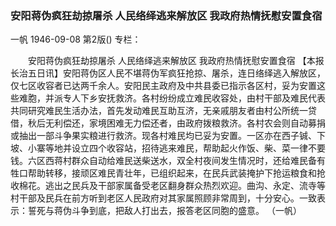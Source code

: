 ### 安阳蒋伪疯狂劫掠屠杀  人民络绎逃来解放区  我政府热情抚慰安置食宿
一帆
1946-09-08
第2版()
专栏：

　　安阳蒋伪疯狂劫掠屠杀
    人民络绎逃来解放区
    我政府热情抚慰安置食宿
    【本报长治五日讯】安阳蒋伪区人民不堪蒋伪军疯狂抢掠、屠杀，连日络绎逃入解放区，仅七区收容者已达两千余人。安阳民主政府及中共县委已指示各区村，妥为安置这些难胞，并派专人下乡安抚救济。各村纷纷成立难民收容处，由村干部及难民代表共同研究难民生活办法，首先发动难民互助互济，无亲戚朋友者由村公所统一贷借，秋后无利偿还，家境困难无力偿还者，由政府拨粮救济。各村农会则自动募捐或抽出一部斗争果实粮进行救济。现各村难民均已妥为安置。一区亦在西子铖、下坡、小寨等地并设立四个收容站，招待逃来难民，帮助起火作饭、柴、菜一律不要钱。六区西蒋村群众自动给难民送柴送水，双全村夜间发生情况时，还给难民备有牲口帮助转移，接顽区难民青壮年，已组织起来，在民兵武装掩护下抢运粮食和抢收棉花。逃出之民兵及干部家属备受老区翻身群众热烈欢迎。曲沟、永定、流寺等村干部及民兵在前方听到老区人民政府对其家属照顾非常周到，十分安心。一致表示：誓死与蒋伪斗争到底，把敌人打出去，报答老区同胞的盛意。
                                                      （一帆）
